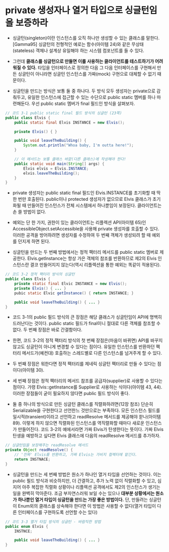 # private 생성자나 열거 타입으로 싱글턴임을 보증하라
- 싱글턴(singleton)이란 인스턴스를 오직 하나만 생성할 수 있는 클래스를 말한다. [Gamma95] 싱글턴의 전형적인 예로는 함수(아이템 24)와 같은 무상태(stateless) 객체나 설계상 유일해야 하는 시스템 컴포넌트를 들 수 있다.
  
- 그런데 **클래스를 싱글턴으로 만들면 이를 사용하는 클라이언트를 테스트하기가 어려워질 수 있다.** 타입을 인터페이스로 정의한 다음 그 다음 인터페이스를 구현해서 만든 싱글턴이 아니라면 싱글턴 인스턴스를 가짜(mock) 구현으로 대체할 수 없기 때문이다. 
- 싱글턴을 만드는 방식은 보통 둘 중 하나다. 두 방식 모두 생성자는 private으로 감춰두고, 유일한 인스턴스에 접근할 수 있는 수단으로 public static 멤버를 하나 마련해둔다. 우선 public static 멤버가 final 필드인 방식을 살펴보자.

```java
// 코드 3-1 public static final 필드 방식의 싱글턴 (23쪽)
public class Elvis {
    public static final Elvis INSTANCE = new Elvis();

    private Elvis() { }

    public void leaveTheBuilding() {
        System.out.println("Whoa baby, I'm outta here!");
    }

    // 이 메서드는 보통 클래스 바깥(다른 클래스)에 작성해야 한다!
    public static void main(String[] args) {
        Elvis elvis = Elvis.INSTANCE;
        elvis.leaveTheBuilding();
    }
}
```

- private 생성자는 public static final 필드인 Elvis.INSTANCE를 초기화할 때 딱 한 번만 호출된다. public이나 protected 생성자가 없으므로 Elvis 클래스가 초기화될 때 만들어진 인스턴스가 전체 시스템에서 하나뿐임이 보장된다. 클라이언트는 손 쓸 방법이 없다.
  
- 예외는 단 한 가지, 권한이 있는 클라이언트는 리플렉션 API(아이템 65)인 AccessibleObject.setAccessible을 사용해 private 생성자를 호출할 수 있다. 이러한 공격을 방어하려면 생성자를 수정하여 두 번째 객체가 생성되려 할 때 예외를 던지게 하면 된다. 
- 싱글턴을 만드는 두 번째 방법에서는 정적 팩터리 메서드를 public static 멤버로 제공한다. Elvis.getInstance는 항상 가은 객체의 참조를 반환하므로 제2의 Elvis 인스턴스란 결코 만들어지지 않는다(역시 리플렉션을 통한 예외는 똑같이 적용된다).

```java
// 코드 3-2 정적 팩터리 방식의 싱글턴
public class Elvis {
    private static final Elvic INSTANCE = new Elvis();
    private Elvis() { ... }
    pubic static Elvic getInstance() { return INSTANCE; }

    public void leaveTheBuilding() { ... }
}
```

- 코드 3-1의 public 필드 방식의 큰 장점은 해당 클래스가 싱글턴임이 API에 명백히 드러난다는 것이다. public static 필드가 final이니 절대로 다른 객체를 참조할 수 없다. 두 번째 장점은 바로 간결함이다. 
  
- 한편, 코드 3-2의 정적 팩터리 방식의 첫 번째 장점은(마음이 바뀌면) API를 바꾸지 않고도 싱글턴이 아니게 변경할 수 있다는 점이다. 유일한 인스턴스를 반환하던 팩터리 메서드가(예컨대) 호출하는 스레드별로 다른 인스턴스를 넘겨주게 할 수 있다. 
- 두 번째 장점은 워한다면 정적 팩터리를 제네릭 싱글턴 팩터리로 만들 수 있다는 점이다(아이템 30).
- 세 번째 장점은 정적 팩터리의 메서드 참조를 공급자(supplier)로 사용할 수 있다는 점이다. 가령 Elvis::getInstance를 Supplier<Elvis>로 사용하는 식이다(아이템 43, 44). 이러한 장점들이 굳이 필요하지 않다면 public 필드 방식이 좋다. 
- 둘 중 하나의 방식으로 만든 싱글턴 클래스를 직렬화하려면(12장 참조) 단순히 Serializable을 구현한다고 선언한느 것만으로는 부족하다. 모든 인스턴스 필드를 일시적(transient)이라고 선언하고 readResolve 메서드를 제공해야 핟나(아이템 89). 이렇게 하지 않으면 직렬화된 인스턴스를 역직렬화할 때마다 새로운 인스턴스가 만들어진다. 코드 3-2의 예에서라면 가짜 Elvis가 탄생한다는 뜻이다. 가짜 Elvis 탄생을 예방하고 싶다면 Elvis 클래스에 다음의 readResolve 메서드를 추가하자.

```java
// 싱글턴임을 보장해주는 readResolve 메서드
private Object readResolve() {
    // '진짜' Elvis를 반환하고, 가짜 Elvis는 가비지 컬렉터에 맡긴다.
    return INSTNACE;
}
```

- 싱글턴을 만드는 세 번째 방법은 원소가 하나인 열거 타입을 선언하는 것이다. 이는 public 필드 방식과 비슷하지만, 더 간결하고, 추가 노력 없이 직렬화할 수 있고, 심지어 아주 복잡한 직렬화 상황이나 리플렉션 공격에서도 제2의 인스턴스가 생기는 일을 완벽히 막아준다. 조금 부자연스러워 보일 수는 있으나 **대부분 상황에서는 원소가 하나뿐인 열거 타입이 싱글턴을 만드는 가장 좋은 방법이다.** 단, 만들려는 싱글턴이 Enum외의 클래스를 상속해야 한다면 이 방법은 사용할 수 없다(열거 타입이 다른 인터페이스를 구현하도록 선언할 수는 있다)

```java
// 코드 3-3 열거 타입 방식의 싱글턴 - 바람직한 방법
public enum Elvis {
    INSTNCE;

    public void leaveTheBuilding() { ... }
}
```

